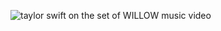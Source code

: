 ![taylor swift on the set of WILLOW music video](https://deadline.com/wp-content/uploads/2020/12/Eo4PGMPXUAESY2x.jpg?w=681&h=383&crop=1)
